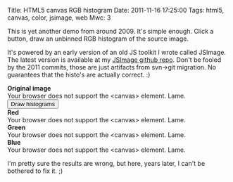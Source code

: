 Title: HTML5 canvas RGB histogram
Date: 2011-11-16 17:25:00
Tags: html5, canvas, color, jsimage, web
Mwc: 3

This is yet another demo from around 2009.  It's simple enough.  Click a
button, draw an unbinned RGB histogram of the source image.

It's powered by an early version of an old JS toolkit I wrote called JSImage.
The latest version is available at my [JSImage github
repo](https://github.com/mwcz/jsimage).  Don't be fooled by the 2011 commits,
those are just artifacts from svn-&gt;git migration.  No guarantees that the
histo's are actually correct. :)

<div class="panel panel-default">
    <div class="panel-heading">
        <b>Original image</b>
    </div>
    <div class="panel-body">
        <canvas id="c0">
            Your browser does not support the &lt;canvas&gt; element. Lame.
        </canvas>
    </div>
</div>

<input type="button" onclick="draw_histo()" value="Draw histograms" />

<div class="row">
    <div class="col-xs-12 col-sm-4">
    <div class="panel panel-default">
        <div class="panel-heading">
            <b>Red</b>
        </div>
        <div class="panel-body">
            <canvas class="img-responsive" id="cr">
                Your browser does not support the &lt;canvas&gt; element. Lame.
            </canvas>
        </div>
    </div>
    </div>
    <div class="col-xs-12 col-sm-4">
        <div class="panel panel-default">
            <div class="panel-heading">
                <b>Green</b>
            </div>
            <div class="panel-body">
                <canvas class="img-responsive" id="cg">
                    Your browser does not support the &lt;canvas&gt; element. Lame.
                </canvas>
            </div>
        </div>
    </div>
    <div class="col-xs-12 col-sm-4">
        <div class="panel panel-default">
            <div class="panel-heading">
                <b>Blue</b>
            </div>
            <div class="panel-body">
                <canvas class="img-responsive" id="cb">
                    Your browser does not support the &lt;canvas&gt; element. Lame.
                </canvas>
            </div>
        </div>
    </div>
</div>

<p class="alert alert-info">I'm pretty sure the results are wrong, but here, years later, I can't be bothered to fix it. ;)</p>

<script type="text/javascript" src="/static/js/003/JSImage.js"></script>
<script type="text/javascript">

var draw_histo;
$(function () {

    var images0 = new JSImage( "c0", "/static/images/003/kazoo.png" );
    var imagesr = new JSImage( "cr", "/static/images/003/kazoo.png" );
    var imagesg = new JSImage( "cg", "/static/images/003/kazoo.png" );
    var imagesb = new JSImage( "cb", "/static/images/003/kazoo.png" );

    draw_histo = function () {

        /**
         * Color histo canvases the color of their histo
         */
        images0.histo( imagesr.canvas, 'r', 'rgba(255,0,0,0.9)', 'rgba(0,0,0,0.8)' );
        images0.histo( imagesg.canvas, 'g', 'rgba(0,200,0,0.9)', 'rgba(0,0,0,0.8)' );
        images0.histo( imagesb.canvas, 'b', 'rgba(0,0,200,0.9)', 'rgba(0,0,0,0.8)' );

    };


});
</script>
